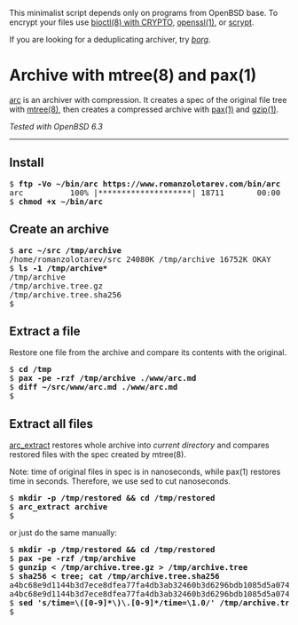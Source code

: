 This minimalist script depends only on programs from OpenBSD base.
To encrypt your files use [bioctl(8) with
CRYPTO](/openbsd/bioctl-crypto.html),
[openssl(1)](https://man.openbsd.org/openssl.1), or
[scrypt](https://www.tarsnap.com/scrypt.html).

If you are looking for a deduplicating archiver, try _[borg](/borg.html)_.


# Archive with mtree(8) and pax(1)

[arc](/bin/arc) is an archiver with compression. It creates a spec
of the original file tree with [mtree(8)][m], then creates a
compressed archive with [pax(1)][p] and [gzip(1)][g].

[g]: https://man.openbsd.org/gzip.1
[m]: https://man.openbsd.org/mtree.8
[p]: https://man.openbsd.org/pax.1
[s]: https://man.openbsd.org/sed.1
[h]: https://man.openbsd.org/sha256.1

_Tested with OpenBSD 6.3_

---

## Install

<pre>
$ <b>ftp -Vo ~/bin/arc https://www.romanzolotarev.com/bin/arc</b>
arc          100% |********************| 18711       00:00
$ <b>chmod +x ~/bin/arc</b>
</pre>

## Create an archive

<pre>
$ <b>arc ~/src /tmp/archive</b>
/home/romanzolotarev/src 24080K /tmp/archive 16752K OKAY
$ <b>ls -1 /tmp/archive*</b>
/tmp/archive
/tmp/archive.tree.gz
/tmp/archive.tree.sha256
$
</pre>

## Extract a file

Restore one file from the archive and compare its
contents with the original.

<pre>
$ <b>cd /tmp</b>
$ <b>pax -pe -rzf /tmp/archive ./www/arc.md</b>
$ <b>diff ~/src/www/arc.md ./www/arc.md</b>
$
</pre>

## Extract all files

[arc_extract](/bin/arc_extract) restores whole archive into _current
directory_ and compares restored files with the spec created by
mtree(8).

Note: time of original files in spec is in nanoseconds, while pax(1)
restores time in seconds. Therefore, we use sed to cut nanoseconds.

<pre>
$ <b>mkdir -p /tmp/restored && cd /tmp/restored</b>
$ <b>arc_extract archive</b>
$
</pre>

or just do the same manually:

<pre>
$ <b>mkdir -p /tmp/restored && cd /tmp/restored</b>
$ <b>pax -pe -rzf /tmp/archive</b>
$ <b>gunzip < /tmp/archive.tree.gz > /tmp/archive.tree</b>
$ <b>sha256 < tree; cat /tmp/archive.tree.sha256</b>
a4bc68e9d1144b3d7ece8dfea77fa4db3ab32460b3d6296bdb1085d5a074e37f
a4bc68e9d1144b3d7ece8dfea77fa4db3ab32460b3d6296bdb1085d5a074e37f
$ <b>sed 's/time=\([0-9]*\)\.[0-9]*/time=\1.0/' /tmp/archive.tree|mtree</b>
$
</pre>
